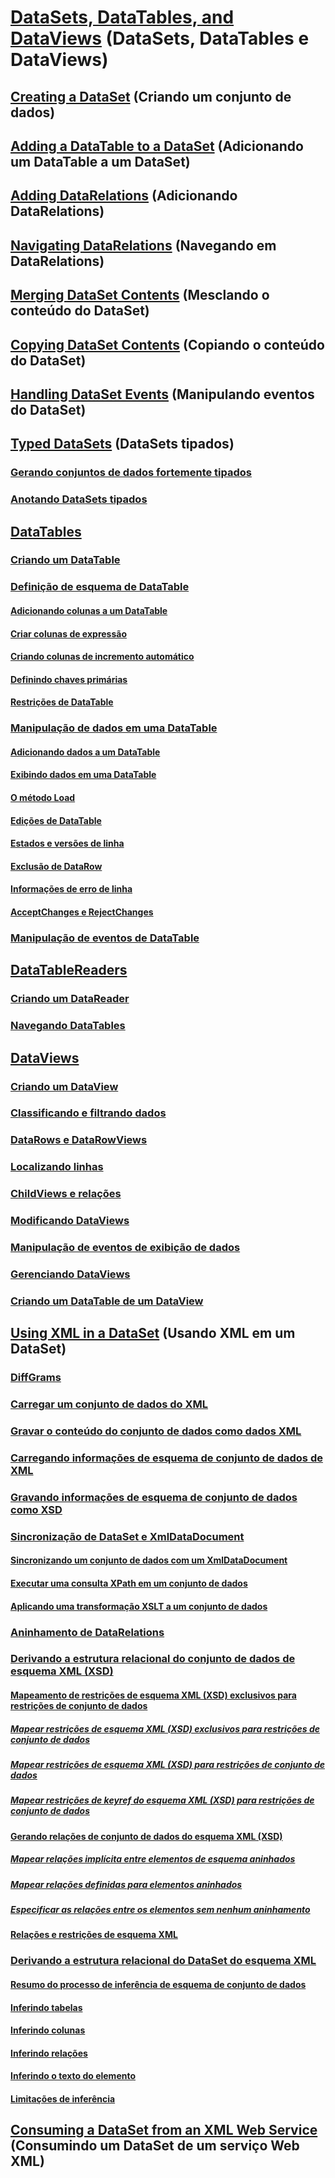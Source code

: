 # [DataSets, DataTables, and DataViews](index.md) (DataSets, DataTables e DataViews)
## [Creating a DataSet](creating-a-dataset.md) (Criando um conjunto de dados)
## [Adding a DataTable to a DataSet](adding-a-datatable-to-a-dataset.md) (Adicionando um DataTable a um DataSet)
## [Adding DataRelations](adding-datarelations.md) (Adicionando DataRelations)
## [Navigating DataRelations](navigating-datarelations.md) (Navegando em DataRelations)
## [Merging DataSet Contents](merging-dataset-contents.md) (Mesclando o conteúdo do DataSet)
## [Copying DataSet Contents](copying-dataset-contents.md) (Copiando o conteúdo do DataSet)
## [Handling DataSet Events](handling-dataset-events.md) (Manipulando eventos do DataSet)
## [Typed DataSets](typed-datasets.md) (DataSets tipados)
### [Gerando conjuntos de dados fortemente tipados](generating-strongly-typed-datasets.md)
### [Anotando DataSets tipados](annotating-typed-datasets.md)
## [DataTables](datatables.md)
### [Criando um DataTable](creating-a-datatable.md)
### [Definição de esquema de DataTable](datatable-schema-definition.md)
#### [Adicionando colunas a um DataTable](adding-columns-to-a-datatable.md)
#### [Criar colunas de expressão](creating-expression-columns.md)
#### [Criando colunas de incremento automático](creating-autoincrement-columns.md)
#### [Definindo chaves primárias](defining-primary-keys.md)
#### [Restrições de DataTable](datatable-constraints.md)
### [Manipulação de dados em uma DataTable](manipulating-data-in-a-datatable.md)
#### [Adicionando dados a um DataTable](adding-data-to-a-datatable.md)
#### [Exibindo dados em uma DataTable](viewing-data-in-a-datatable.md)
#### [O método Load](the-load-method.md)
#### [Edições de DataTable](datatable-edits.md)
#### [Estados e versões de linha](row-states-and-row-versions.md)
#### [Exclusão de DataRow](datarow-deletion.md)
#### [Informações de erro de linha](row-error-information.md)
#### [AcceptChanges e RejectChanges](acceptchanges-and-rejectchanges.md)
### [Manipulação de eventos de DataTable](handling-datatable-events.md)
## [DataTableReaders](datatablereaders.md)
### [Criando um DataReader](creating-a-datareader.md)
### [Navegando DataTables](navigating-datatables.md)
## [DataViews](dataviews.md)
### [Criando um DataView](creating-a-dataview.md)
### [Classificando e filtrando dados](sorting-and-filtering-data.md)
### [DataRows e DataRowViews](datarows-and-datarowviews.md)
### [Localizando linhas](finding-rows.md)
### [ChildViews e relações](childviews-and-relations.md)
### [Modificando DataViews](modifying-dataviews.md)
### [Manipulação de eventos de exibição de dados](handling-dataview-events.md)
### [Gerenciando DataViews](managing-dataviews.md)
### [Criando um DataTable de um DataView](creating-a-datatable-from-a-dataview.md)
## [Using XML in a DataSet](using-xml-in-a-dataset.md) (Usando XML em um DataSet)
### [DiffGrams](diffgrams.md)
### [Carregar um conjunto de dados do XML](loading-a-dataset-from-xml.md)
### [Gravar o conteúdo do conjunto de dados como dados XML](writing-dataset-contents-as-xml-data.md)
### [Carregando informações de esquema de conjunto de dados de XML](loading-dataset-schema-information-from-xml.md)
### [Gravando informações de esquema de conjunto de dados como XSD](writing-dataset-schema-information-as-xsd.md)
### [Sincronização de DataSet e XmlDataDocument](dataset-and-xmldatadocument-synchronization.md)
#### [Sincronizando um conjunto de dados com um XmlDataDocument](synchronizing-a-dataset-with-an-xmldatadocument.md)
#### [Executar uma consulta XPath em um conjunto de dados](performing-an-xpath-query-on-a-dataset.md)
#### [Aplicando uma transformação XSLT a um conjunto de dados](applying-an-xslt-transform-to-a-dataset.md)
### [Aninhamento de DataRelations](nesting-datarelations.md)
### [Derivando a estrutura relacional do conjunto de dados de esquema XML (XSD)](deriving-dataset-relational-structure-from-xml-schema-xsd.md)
#### [Mapeamento de restrições de esquema XML (XSD) exclusivos para restrições de conjunto de dados](mapping-xml-schema-xsd-constraints-to-dataset-constraints.md)
##### [Mapear restrições de esquema XML (XSD) exclusivos para restrições de conjunto de dados](map-unique-xml-schema-xsd-constraints-to-dataset-constraints.md)
##### [Mapear restrições de esquema XML (XSD) para restrições de conjunto de dados](map-key-xml-schema-xsd-constraints-to-dataset-constraints.md)
##### [Mapear restrições de keyref do esquema XML (XSD) para restrições de conjunto de dados](map-keyref-xml-schema-xsd-constraints-to-dataset-constraints.md)
#### [Gerando relações de conjunto de dados do esquema XML (XSD)](generating-dataset-relations-from-xml-schema-xsd.md)
##### [Mapear relações implícita entre elementos de esquema aninhados](map-implicit-relations-between-nested-schema-elements.md)
##### [Mapear relações definidas para elementos aninhados](map-relations-specified-for-nested-elements.md)
##### [Especificar as relações entre os elementos sem nenhum aninhamento](specify-relations-between-elements-with-no-nesting.md)
#### [Relações e restrições de esquema XML](xml-schema-constraints-and-relationships.md)
### [Derivando a estrutura relacional do DataSet do esquema XML](inferring-dataset-relational-structure-from-xml.md)
#### [Resumo do processo de inferência de esquema de conjunto de dados](summary-of-the-dataset-schema-inference-process.md)
#### [Inferindo tabelas](inferring-tables.md)
#### [Inferindo colunas](inferring-columns.md)
#### [Inferindo relações](inferring-relationships.md)
#### [Inferindo o texto do elemento](inferring-element-text.md)
#### [Limitações de inferência](inference-limitations.md)
## [Consuming a DataSet from an XML Web Service](consuming-a-dataset-from-an-xml-web-service.md) (Consumindo um DataSet de um serviço Web XML)
